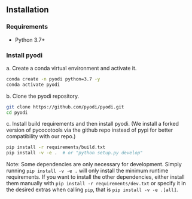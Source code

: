 ## Installation

### Requirements

- Python 3.7+


### Install pyodi

a. Create a conda virtual environment and activate it.

```bash
conda create -n pyodi python=3.7 -y
conda activate pyodi
```

b. Clone the pyodi repository.

```bash
git clone https://github.com/pyodi/pyodi.git
cd pyodi
```

c. Install build requirements and then install pyodi.
(We install a forked version of pycocotools via the github repo instead of pypi
for better compatibility with our repo.)

```bash
pip install -r requirements/build.txt
pip install -v -e .  # or "python setup.py develop"
```

Note: Some dependencies are only necessary for development. Simply running `pip install -v -e .` will only install the minimum runtime requirements. If you
want to install the other dependencies, either install them manually with `pip install -r requirements/dev.txt` or specify it in the desired extras when
calling `pip`, that is `pip install -v -e .[all]`.
